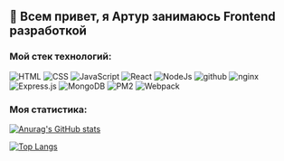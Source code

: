 ## 👋 Всем привет, я Артур занимаюсь Frontend разработкой

### Мой стек технологий:
![HTML](https://img.shields.io/badge/HTML5-2a2a2a?style=for-the-badge&logo=html5)
![CSS](https://img.shields.io/badge/CSS-2a2a2a?style=for-the-badge&logo=CSS3)
![JavaScript](https://img.shields.io/badge/JAVASCRIPT-2a2a2a?style=for-the-badge&logo=JavaScript)
![React](https://img.shields.io/badge/React-2a2a2a?style=for-the-badge&logo=React)
![NodeJs](https://img.shields.io/badge/Node.js-2a2a2a?style=for-the-badge&logo=Node.js)
![github](https://img.shields.io/badge/github-2a2a2a?style=for-the-badge&logo=github)
![nginx](https://img.shields.io/badge/nginx-2a2a2a?style=for-the-badge&logo=nginx)
![Express.js](https://img.shields.io/badge/Express.js-2a2a2a?style=for-the-badge&logo=Express)
![MongoDB](https://img.shields.io/badge/MongoDB.js-2a2a2a?style=for-the-badge&logo=MongoDB)
![PM2](https://img.shields.io/badge/PM2-2a2a2a?style=for-the-badge&logo=PM2)
![Webpack](https://img.shields.io/badge/Webpack-2a2a2a?style=for-the-badge&logo=webpack)

### Моя статистика:
[![Anurag's GitHub stats](https://github-readme-stats.vercel.app/api?username=ArturMaksimenko1994&show_icons=true)](https://github.com/anuraghazra/github-readme-stats)

[![Top Langs](https://github-readme-stats.vercel.app/api/top-langs/?username=ArturMaksimenko1994&layout=compact)](https://github.com/anuraghazra/github-readme-stats)
